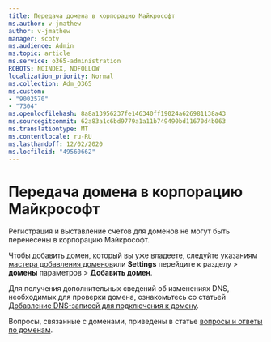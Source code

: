 ```yaml
---
title: Передача домена в корпорацию Майкрософт
ms.author: v-jmathew
author: v-jmathew
manager: scotv
ms.audience: Admin
ms.topic: article
ms.service: o365-administration
ROBOTS: NOINDEX, NOFOLLOW
localization_priority: Normal
ms.collection: Adm_O365
ms.custom:
- "9002570"
- "7304"
ms.openlocfilehash: 8a8a13956237fe146340ff19024a626981138a43
ms.sourcegitcommit: 62a83a1c6bd9779a1a11b749490bd11670d4b063
ms.translationtype: MT
ms.contentlocale: ru-RU
ms.lasthandoff: 12/02/2020
ms.locfileid: "49560662"
---
```

# <a name="transfer-a-domain-to-microsoft"></a>Передача домена в корпорацию Майкрософт

Регистрация и выставление счетов для доменов не могут быть перенесены в корпорацию Майкрософт.

Чтобы добавить домен, который вы уже владеете, следуйте указаниям [мастера добавления доменов](https://admin.microsoft.com/Adminportal/Domains/Wizard)или **Settings** перейдите к разделу  >  **домены** параметров  >  **Добавить домен**.

Для получения дополнительных сведений об изменениях DNS, необходимых для проверки домена, ознакомьтесь со статьей [Добавление DNS-записей для подключения к домену](https://docs.microsoft.com/microsoft-365/admin/get-help-with-domains/create-dns-records-at-any-dns-hosting-provider).

Вопросы, связанные с доменами, приведены в статье [вопросы и ответы по доменам](https://docs.microsoft.com/microsoft-365/admin/setup/domains-faq).
